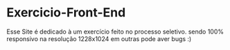 # Exercicio-Front-End
Esse Site é dedicado à um exercício feito no processo seletivo.
sendo 100% responsivo na resolução 1228x1024 em outras pode aver bugs :)
